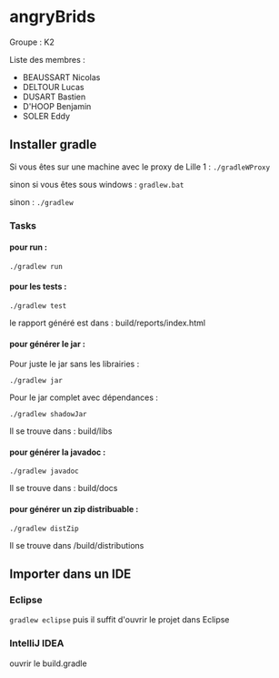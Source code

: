 # angryBrids

Groupe : K2

Liste des membres : 

* BEAUSSART Nicolas
* DELTOUR Lucas
* DUSART Bastien
* D'HOOP Benjamin
* SOLER Eddy

## Installer gradle

Si vous êtes sur une machine avec le proxy de Lille 1 : ` ./gradleWProxy `

sinon si vous êtes sous windows :  ` gradlew.bat `

sinon : ` ./gradlew `

### Tasks

#### pour run :
`
./gradlew run
`
#### pour les tests :
`
./gradlew test
`

le rapport généré est dans : build/reports/index.html

#### pour générer le jar :
Pour juste le jar sans les librairies : 

`
./gradlew jar
`

Pour le jar complet avec dépendances : 

`
./gradlew shadowJar
`

Il se trouve dans : build/libs

#### pour générer la javadoc :
`
./gradlew javadoc
`

Il se trouve dans : build/docs

#### pour générer un zip distribuable :

`
./gradlew distZip
`


Il se trouve dans /build/distributions


## Importer dans un IDE

### Eclipse

`
gradlew eclipse
`
puis il suffit d'ouvrir le projet dans Eclipse

### IntelliJ IDEA

ouvrir le build.gradle